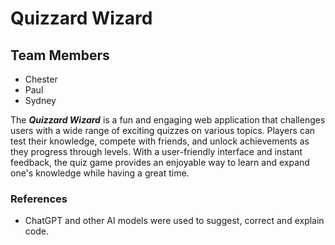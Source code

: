 # Quizzard Wizard

## Team Members

- Chester
- Paul
- Sydney

The ***Quizzard Wizard*** is a fun and engaging web application that challenges users with a wide range of exciting quizzes on various topics. Players can test their knowledge, compete with friends, and unlock achievements as they progress through levels. With a user-friendly interface and instant feedback, the quiz game provides an enjoyable way to learn and expand one's knowledge while having a great time.


### References
- ChatGPT and other AI models were used to suggest, correct and explain code.